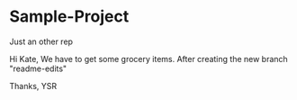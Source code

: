 # Sample-Project
Just an other rep

Hi Kate,
We have to get some grocery items.
After creating the new branch "readme-edits"

Thanks,
YSR
